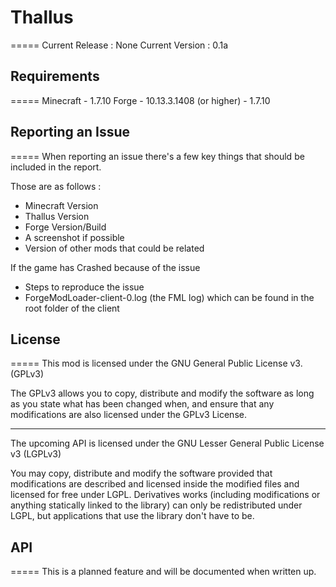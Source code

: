 # Thallus
=====
Current Release : None
Current Version : 0.1a

## Requirements
=====
Minecraft - 1.7.10
Forge - 10.13.3.1408 (or higher) - 1.7.10

## Reporting an Issue
=====
When reporting an issue there's a few key things that should be included in the report.

Those are as follows :

* Minecraft Version
* Thallus Version
* Forge Version/Build
* A screenshot if possible
* Version of other mods that could be related

If the game has Crashed because of the issue

* Steps to reproduce the issue
* ForgeModLoader-client-0.log (the FML log) which can be found in the root folder of the client

## License
=====
This mod is licensed under the GNU General Public License v3. (GPLv3)

The GPLv3 allows you to copy, distribute and modify the software as long as you state what has been changed when, and ensure that any modifications are also licensed under the GPLv3 License.

***

The upcoming API is licensed under the GNU Lesser General Public License v3 (LGPLv3)

You may copy, distribute and modify the software provided that modifications are described and licensed inside the modified files and licensed for free under LGPL. Derivatives works (including modifications or anything statically linked to the library) can only be redistributed under LGPL, but applications that use the library don't have to be.

## API
=====
This is a planned feature and will be documented when written up.